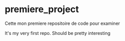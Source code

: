 # premiere_project
Cette mon premiere repositoire de code pour examiner

It's my very first repo. Should be pretty interesting
